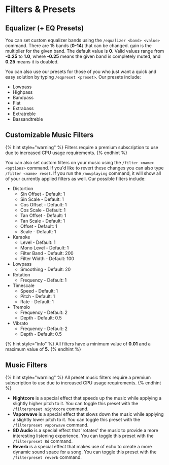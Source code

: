 # Filters & Presets

## Equalizer (+ EQ Presets)

You can set custom equalizer bands using the `/equalizer <band> <value>` command. There are 15 bands (**0-14**) that can be changed. gain is the multiplier for the given band. The default value is **0**. Valid values range from **-0.25** to **1.0**, where **-0.25** means the given band is completely muted, and **0.25** means it is doubled.

You can also use our presets for those of you who just want a quick and easy solution by typing `/eqpreset <preset>`. Our presets include:

* Lowpass
* Highpass
* Bandpass
* Flat
* Extrabass
* Extratreble
* Bassandtreble

## Customizable Music Filters

{% hint style="warning" %}
Filters require a premium subscription to use due to increased CPU usage requirements.
{% endhint %}

You can also set custom filters on your music using the `/filter <name> <options>` command. If you'd like to revert these changes you can also type `/filter <name> reset`. If you run the `/nowplaying` command, it will show all of your currently applied filters as well. Our possible filters include:

* Distortion
  * Sin Offset - Default: 1
  * Sin Scale - Default: 1
  * Cos Offset - Default: 1
  * Cos Scale - Default: 1
  * Tan Offset - Default: 1
  * Tan Scale - Default: 1
  * Offset - Default: 1
  * Scale - Default: 1
* Karaoke
  * Level - Default: 1
  * Mono Level - Default: 1
  * Filter Band - Default: 200
  * Filter Width - Default: 100
* Lowpass
  * Smoothing - Default: 20
* Rotation
  * Frequency - Default: 1
* Timescale
  * Speed - Default: 1
  * Pitch - Default: 1
  * Rate - Default: 1
* Tremolo
  * Frequency - Default: 2
  * Depth - Default: 0.5
* Vibrato
  * Frequency - Default: 2
  * Depth - Default: 0.5

{% hint style="info" %}
All filters have a minimum value of **0.01** and a maximum value of **5.**
{% endhint %}

## Music Filters

{% hint style="warning" %}
All preset music filters require a premium subscription to use due to increased CPU usage requirements.
{% endhint %}

* **Nightcore** is a special effect that speeds up the music while applying a slightly higher pitch to it. You can toggle this preset with the `/filterpreset nightcore` command.
* **Vaporwave** is a special effect that slows down the music while applying a slightly lower pitch to it. You can toggle this preset with the `/filterpreset vaporwave` command.
* **8D Audio** is a special effect that 'rotates' the music to provide a more interesting listening experience. You can toggle this preset with the `/filterpreset 8d` command.
* **Reverb** is a special effect that makes use of echo to create a more dynamic sound space for a song. You can toggle this preset with the `/filterpreset reverb` command.
